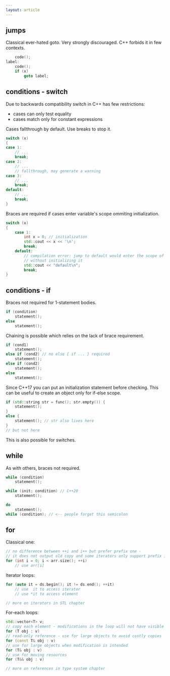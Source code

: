```yaml
---
layout: article
---
```


## jumps

Classical ever-hated goto. Very strongly discouraged. C++ forbids it in few contexts.

```c++
	code();
label:
	code();
	if (x)
		goto label;
```

## conditions - switch

Due to backwards compatibility switch in C++ has few restrictions:

- cases can only test equality
- cases match only for constant expressions

Cases fallthrough by default. Use breaks to stop it.

```c++
switch (x)
{
case 1:
	// ...
	break;
case 2:
	// ...
	// fallthrough, may generate a warning
case 3:
	// ...
	break;
default:
	// ...
	break;
}
```

Braces are required if cases enter variable's scope ommiting initialization.

```c++
switch (x)
{
    case 1:
        int x = 0; // initialization
        std::cout << x << '\n';
        break;
    default:
        // compilation error: jump to default would enter the scope of 'x'
        // without initializing it
        std::cout << "default\n";
        break;
}
```

## conditions - if

Braces not required for 1-statement bodies.

```c++
if (condition)
	statement();
else
	statement();
```

Chaining is possible which relies on the lack of brace requirement.

```c++
if (cond1)
	statement();
else if (cond2) // no else { if ... } required
	statement();
else if (cond2)
	statement();
else
	statement();
```

Since C++17 you can put an initialization statement before checking. This can be useful to create an object only for if-else scope.

```c++
if (std::string str = func(); str.empty()) {
	statement();
}
else {
	statement(); // str also lives here
}
// but not here
```

This is also possible for switches.

## while

As with others, braces not required.

```c++
while (condition)
	statement();

while (init; condition) // C++20
	statement();
```

```c++
do
	statement();
while (condition); // <-- people forget this semicolon
```

## for

Classical one:

```c++
// no difference between ++i and i++ but prefer prefix one -
// it does not output old copy and some iterators only support prefix increment
for (int i = 0; i < arr.size(); ++i)
	// use arr[i]
```

Iterator loops:

```c++
for (auto it = ds.begin(); it != ds.end(); ++it)
	// use  it to access iterator
	// use *it to access element

// more on iterators in STL chapter
```

For-each loops:

```c++
std::vector<T> v;
// copy each element - modifications in the loop will not have visible effects
for (T obj : v)
// read-only reference - use for large objects to avoid costly copies
for (const T& obj : v)
// use for large objects when modification is intended
for (T& obj : v)
// use for moving resources
for (T&& obj : v)

// more on references in type system chapter
```